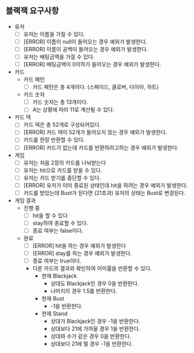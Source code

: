 ## 블랙잭 요구사항
- 유저
  - [ ] 유저는 이름을 가질 수 있다.
  - [ ] [ERROR] 이름이 null이 들어오는 경우 예외가 발생한다.
  - [ ] [ERROR] 이름이 공백이 들어오는 경우 예외가 발생한다.
  - [ ] 유저는 배팅금액을 가질 수 있다.
  - [ ] [ERROR] 배팅금액이 0이하가 들어오는 경우 예외가 발생한다.

- 카드
  - 카드 패턴
    - [ ] 카드 패턴은 총 4개이다. (스페이드, 클로버, 다이아, 하트)
  - 카드 숫자
    - [ ] 카드 숫자는 총 13개이다.
    - [ ] A는 상황에 따라 11로 계산될 수 있다.

- 카드 덱
  - [ ] 카드 덱은 총 52개로 구성되어있다.
  - [ ] [ERROR] 카드 덱이 52개가 들어오지 않는 경우 예외가 발생한다.
  - [ ] 카드를 한장 반환할 수 있다.
  - [ ] [ERROR] 카드가 없는데 카드를 반환하려고하는 경우 예외가 발생한다.

- 게임
  - [ ] 유저는 처음 2장의 카드를 나눠받는다
  - [ ] 유저는 hit으로 카드를 받을 수 있다.
  - [ ] 유저는 카드 받기를 중단할 수 있다.
  - [ ] [ERROR] 유저가 이미 종료된 상태인데 hit을 하려는 경우 예외가 발생한다.
  - [ ] 카드를 받았는데 Bust가 된다면 (21초과) 유저의 상태는 Bust로 변경된다.

- 게임 결과
  - 진행 중
    - [ ] hit을 할 수 있다
    - [ ] stay하여 종료할 수 있다.
    - [ ] 종료 여부는 false이다.
  - 완료
    - [ ] [ERROR] hit을 하는 경우 예외가 발생한다
    - [ ] [ERROR] stay를 하는 경우 예외가 발생한다.
    - [ ] 종료 여부는 true이다.
    - 다른 카드의 결과와 확인하여 이익률을 반환할 수 있다.
      - 현재 Blackjack
        - 상대도 Blackjack인 경우 0을 반환한다.
        - 나머지의 경우 1.5를 반환한다.
      - 현재 Bust
        - -1을 반환한다.
      - 현재 Stand
        - 상대가 Blackjack인 경우 -1을 반환한다.
        - 상대보다 21에 가까울 경우 1을 반환한다.
        - 상대와 수가 같은 경우 0을 반환한다.
        - 상대보다 21에 멀 경우 -1을 반환한다.
